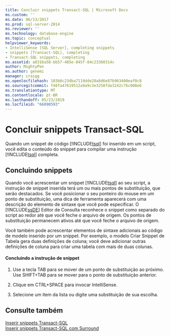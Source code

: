 ```yaml
---
title: Concluir snippets Transact-SQL | Microsoft Docs
ms.custom: ''
ms.date: 06/13/2017
ms.prod: sql-server-2014
ms.reviewer: ''
ms.technology: database-engine
ms.topic: conceptual
helpviewer_keywords:
- IntelliSense [SQL Server], completing snippets
- snippets [Transact-SQL], completing
- Transact-SQL snippets, completing
ms.assetid: a8316a58-bb57-485e-845f-84c23360314c
author: MightyPen
ms.author: genemi
manager: craigg
ms.openlocfilehash: 103b8c23dba7119dde28a8d6e87b963400eaf0c8
ms.sourcegitcommit: f40fa47619512a9a9c3e3258fda3242c76c008e6
ms.translationtype: MT
ms.contentlocale: pt-BR
ms.lasthandoff: 05/23/2019
ms.locfileid: "66090593"
---
```

# <a name="complete-transact-sql-snippets"></a>Concluir snippets Transact-SQL
  Quando um snippet de código [!INCLUDE[tsql](../../includes/tsql-md.md)] foi inserido em um script, você edita o conteúdo do snippet para compilar uma instrução [!INCLUDE[tsql](../../includes/tsql-md.md)] completa.  
  
## <a name="completing-snippets"></a>Concluindo snippets  
 Quando você acrescentar um snippet [!INCLUDE[tsql](../../includes/tsql-md.md)] ao seu script, a instrução de snippet inserida terá um ou mais pontos de substituição, que serão destacados. Se você posicionar o seu ponteiro do mouse em um ponto de substituição, uma dica de ferramenta aparecerá com uma descrição do elemento de sintaxe que você pode especificar. O [!INCLUDE[ssDE](../../includes/ssde-md.md)] Editor de Consulta reconhece o snippet como separado do script ao redor até que você feche o arquivo de origem. Os pontos de substituição permanecem ativos até que você feche o arquivo de origem.  
  
 Você também pode acrescentar elementos de sintaxe adicionais ao código de modelo inserido por um snippet. Por exemplo, o modelo Criar Snippet de Tabela gera duas definições de coluna; você deve adicionar outras definições de coluna para criar uma tabela com mais de duas colunas.  
  
#### <a name="completing-the-snippet-statement"></a>Concluindo a instrução de snippet  
  
1.  Use a tecla TAB para se mover de um ponto de substituição ao próximo. Use SHIFT+TAB para se mover para o ponto de substituição anterior.  
  
2.  Clique em CTRL+SPACE para invocar IntelliSense.  
  
3.  Selecione um item da lista ou digite uma substituição de sua escolha.  
  
## <a name="see-also"></a>Consulte também  
 [Inserir snippets Transact-SQL](insert-transact-sql-snippets.md)   
 [Inserir snippets Transact-SQL com Surround](insert-surround-with-transact-sql-snippets.md)  
  
  
